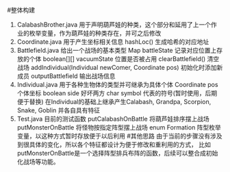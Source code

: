 #整体构建
1. CalabashBrother.java
	用于声明葫芦娃的种类，这个部分和延用了上一个作业的枚举变量，作为葫芦娃的种类存在，并可之后修改
2. Coordinate.java
	用于产生坐标相关信息
	hashLoc() 生成哈希的对应地址
3. Battlefield.java
	给出一个战场的基本类型
	Map battleState 记录对应位置上存放的个体
	boolean[][] vacuumState 位置是否被占用
	clearBattlefield() 清空战场
	addIndividual(Individual newComer, Coordinate pos) 初始化时添加新成员
	outputBattlefield 输出战场信息
4. Individual.java
	用于各种生物体的类型并可继承为具体个体
	Coordinate pos  个体坐标
	boolean side   好坏两方
	char symbol   代表的符号(暂时使用，后期便于替换)
	在Individual的基础上继承产生Calabash, Grandpa, Scorpion, Snake, Goblin 并各自具有特征
5. Test.java
	目前的测试函数
	putCalabashOnBattle 将葫芦娃排序摆上战场
	putMonsterOnBattle 将怪物按指定阵型摆上战场
	enum Formation  阵型枚举变量，以这种方式暂时存放便于以后利用
#其他思路
由于当前的步骤没有涉及到很具体的变化，所以各个特征都设计为便于修改和重利用的方式，
比如putMonsterOnBattle是一个选择阵型排兵布阵的函数，后续可以整合成初始化战场等功能。

